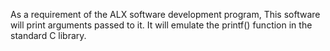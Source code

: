 As a requirement of the ALX software development program,
This software will print arguments passed to it.
It will emulate the printf() function in the standard C library. 

